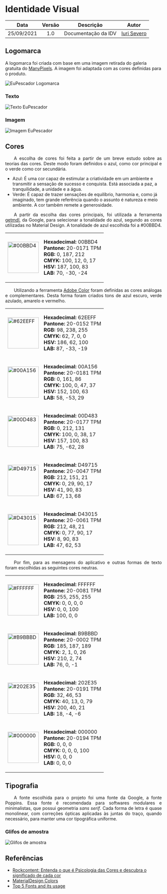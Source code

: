 # Identidade Visual

|    Data    | Versão | Descrição | Autor |
| :---: | :----: | :--: | :---: |
| 25/09/2021 | 1.0 | Documentação da IDV | [Iuri Severo](https://github.com/iurisevero)|

## Logomarca

A logomarca foi criada com base em uma imagem retirada do galeria gratuita do [ManyPixels](https://www.manypixels.co/gallery). A imagem foi adaptada com as cores definidas para o produto.

![EuPescador Logomarca](../Assets/Images/VID/EuPescadorIcon.png)

### Texto

![Texto EuPescador](../Assets/Images/VID/EuPescadorText.png)

### Imagem

![Imagem EuPescador](../Assets/Images/VID/EuPescadorImg.png)

## Cores

<p align="justify">&emsp;&emsp;A escolha de cores foi feita a partir de um breve estudo sobre as teorias das cores. Deste modo foram definidos o azul, como cor principal e o verde como cor secundária.</p>

* Azul: É uma cor capaz de estimular a criatividade em um ambiente e transmitir a sensação de sucesso e conquista. Está associada a paz, a tranquilidade, a unidade e a água.
* Verde: É capaz de trazer sensações de equilíbrio, harmonia e, como já imaginado, tem grande referência quando o assunto é natureza e meio ambiente. A cor também remete a generosidade.

<p align="justify">&emsp;&emsp;A partir da escolha das cores principais, foi utilizada a ferramenta <a href="https://getmdl.io/customize/index.html">getmdl</a>, da Google, para selecionar a tonalidade do azul, segundo as cores utilizadas no Material Design. A tonalidade de azul escolhida foi a #00BBD4.</p>

<table align="center">
    <tr>
        <td>
            <img src="https://www.colorhexa.com/00BBD4.png" alt="#00BBD4" width="100" lenght="100"/>
        </td>
        <td> 
            <p>
                <b>Hexadecimal: </b> 00BBD4 </br>
                <b>Pantone: </b> 20-0171 TPM </br>
                <b>RGB: </b> 0, 187, 212 </br>
                <b>CMYK: </b> 100, 12, 0, 17 </br>
                <b>HSV: </b> 187, 100, 83 </br>
                <b>LAB: </b> 70, -30, -24 </br>
            </p>
        </td> 
    </tr>
</table>


<p align="justify">&emsp;&emsp;Utilizando a ferramenta <a href="https://color.adobe.com/pt/create/color-wheel">Adobe Color</a> foram definidas as cores análogas e complementares. Desta forma foram criados tons de azul escuro, verde azulado, amarelo e vermelho.</p>

<table align="center">
    <tr>
        <td>
            <img src="https://www.colorhexa.com/62EEFF.png" alt="#62EEFF" width="100" lenght="100"/>
        </td>
        <td> 
            <p>
                <b>Hexadecimal: </b> 62EEFF </br>
                <b>Pantone: </b> 20-0152 TPM </br>
                <b>RGB: </b> 98, 238, 255 </br>
                <b>CMYK: </b> 62, 7, 0, 0 </br>
                <b>HSV: </b> 186, 62, 100 </br>
                <b>LAB: </b> 87, -33, -19 </br>
            </p>
        </td> 
    </tr>
    <tr>
        <td>
            <img src="https://www.colorhexa.com/00A156.png" alt="#00A156" width="100" lenght="100"/>
        </td>
        <td> 
            <p>
                <b>Hexadecimal: </b> 00A156 </br>
                <b>Pantone: </b> 20-0181 TPM </br>
                <b>RGB: </b> 0, 161, 86 </br>
                <b>CMYK: </b> 100, 0, 47, 37 </br>
                <b>HSV: </b> 152, 100, 63 </br>
                <b>LAB: </b> 58, -53, 29 </br>
            </p>
        </td> 
    </tr>
    <tr>
        <td>
            <img src="https://www.colorhexa.com/00D483.png" alt="#00D483" width="100" lenght="100"/>
        </td>
        <td> 
            <p>
                <b>Hexadecimal: </b> 00D483 </br>
                <b>Pantone: </b> 20-0177 TPM </br>
                <b>RGB: </b> 0, 212, 131 </br>
                <b>CMYK: </b> 100, 0, 38, 17 </br>
                <b>HSV: </b> 157, 100, 83 </br>
                <b>LAB: </b> 75, -62, 28 </br>
            </p>
        </td> 
    </tr>
    <tr>
        <td>
            <img src="https://www.colorhexa.com/D49715.png" alt="#D49715" width="100" lenght="100"/>
        </td>
        <td> 
            <p>
                <b>Hexadecimal: </b> D49715 </br>
                <b>Pantone: </b> 20-0047 TPM </br>
                <b>RGB: </b> 212, 151, 21 </br>
                <b>CMYK: </b> 0, 29, 90, 17 </br>
                <b>HSV: </b> 41, 90, 83 </br>
                <b>LAB: </b> 67, 13, 68 </br>
            </p>
        </td> 
    </tr>
    <tr>
        <td>
            <img src="https://www.colorhexa.com/D43015.png" alt="#D43015" width="100" lenght="100"/>
        </td>
        <td> 
            <p>
                <b>Hexadecimal: </b> D43015 </br>
                <b>Pantone: </b> 20-0061 TPM </br>
                <b>RGB: </b> 212, 48, 21 </br>
                <b>CMYK: </b> 0, 77, 90, 17 </br>
                <b>HSV: </b> 8, 90, 83 </br>
                <b>LAB: </b> 47, 62, 53 </br>
            </p>
        </td> 
    </tr> 
</table>

<p align="justify">&emsp;&emsp;Por fim, para as mensagens do aplicativo e outras formas de texto foram escolhidas as seguintes cores neutras.</p>

<table align="center">
    <tr>
        <td>
            <img src="https://www.colorhexa.com/FFFFFF.png" alt="#FFFFFF" width="100" lenght="100"/>
        </td>
        <td> 
            <p>
                <b>Hexadecimal: </b> FFFFFF </br>
                <b>Pantone: </b> 20-0081 TPM </br>
                <b>RGB: </b> 255, 255, 255 </br>
                <b>CMYK: </b> 0, 0, 0, 0 </br>
                <b>HSV: </b> 0, 0, 100 </br>
                <b>LAB: </b> 100, 0, 0 </br>
            </p>
        </td> 
    </tr>
    <tr>
        <td>
            <img src="https://www.colorhexa.com/B9BBBD.png" alt="#B9BBBD" width="100" lenght="100"/>
        </td>
        <td> 
            <p>
                <b>Hexadecimal: </b> B9BBBD </br>
                <b>Pantone: </b> 20-0002 TPM </br>
                <b>RGB: </b> 185, 187, 189 </br>
                <b>CMYK: </b> 2, 1, 0, 26 </br>
                <b>HSV: </b> 210, 2, 74 </br>
                <b>LAB: </b> 76, 0, -1 </br>
            </p>
        </td> 
    </tr>
    <tr>
        <td>
            <img src="https://www.colorhexa.com/202E35.png" alt="#202E35" width="100" lenght="100"/>
        </td>
        <td> 
            <p>
                <b>Hexadecimal: </b> 202E35 </br>
                <b>Pantone: </b> 20-0191 TPM </br>
                <b>RGB: </b> 32, 46, 53 </br>
                <b>CMYK: </b> 40, 13, 0, 79 </br>
                <b>HSV: </b> 200, 40, 21 </br>
                <b>LAB: </b> 18, -4, -6 </br>
            </p>
        </td> 
    </tr>
    <tr>
        <td>
            <img src="https://www.colorhexa.com/000000.png" alt="#000000" width="100" lenght="100"/>
        </td>
        <td> 
            <p>
                <b>Hexadecimal: </b> 000000 </br>
                <b>Pantone: </b> 20-0194 TPM </br>
                <b>RGB: </b> 0, 0, 0 </br>
                <b>CMYK: </b> 0, 0, 0, 100 </br>
                <b>HSV: </b> 0, 0, 0 </br>
                <b>LAB: </b> 0, 0, 0 </br>
            </p>
        </td> 
    </tr>
</table>

## Tipografia

<p align="justify">&emsp;&emsp;A fonte escolhida para o projeto foi uma fonte da Google, a fonte <a href"https://fonts.google.com/specimen/Poppins">Poppins</a>. Essa fonte é recomendada para softwares modulares e minimalistas, que possui geometria <i>sans serif</i>. Cada forma de letra é quase monolinear, com correções ópticas aplicadas às juntas do traço, quando necessário, para manter uma cor tipográfica uniforme.</p>

### Glifos de amostra 

![Glifos de amostra](../Assets/Images/VID/PoppinsGlyphs.png)

## Referências
* [Rockcontent: Entenda o que é Psicologia das Cores e descubra o significado de cada cor](https://rockcontent.com/br/blog/psicologia-das-cores/)
* [MaterialDesign Colors](https://material.io/design/color/the-color-system.html)
* [Top 5 Fonts and its usage](https://medium.muz.li/top-5-fonts-and-its-usage-39fb616f574b)
